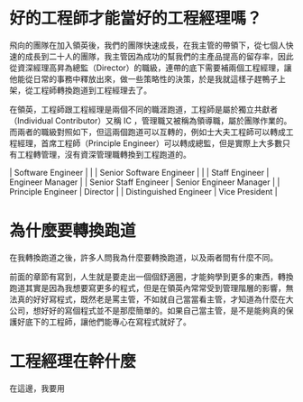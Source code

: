 # 好的工程師才能當好的工程經理嗎？

飛向的團隊在加入領英後，我們的團隊快速成長，在我主管的帶領下，從七個人快速的成長到二十人的團隊，我主管因為成功的幫我們的主產品提高的留存率，因此從資深經理高昇為總監（Director）的職級，連帶的底下需要補兩個工程經理，讓他能從日常的事務中釋放出來，做一些策略性的決策，於是我就這樣子趕鴨子上架，從工程師轉換跑道到工程經理去了。

在領英，工程師跟工程經理是兩個不同的職涯跑道，工程師是屬於獨立共獻者（Individual Contributor）又稱 IC ，管理職又被稱為領導職，屬於團隊作業的。而兩者的職級對照如下，但這兩個跑道可以互轉的，例如士大夫工程師可以轉成工程經理，首席工程師（Principle Engineer）可以轉成總監，但是實際上大多數只有工程轉管理，沒有資深管理職轉換到工程跑道的。

 | Software Engineer           |                         |
 | Senior Software Engineer    |                         |
 | Staff Engineer              | Engineer Manager        |
 | Senior Staff Engineer       | Senior Engineer Manager |
 | Principle Engineer          | Director                |
 | Distinguished Engineer      | Vice President          |
  
# 為什麼要轉換跑道

在我轉換跑道之後，許多人問我為什麼要轉換跑道，以及兩者間有什麼不同。

前面的章節有寫到，人生就是要走出一個個舒適圈，才能夠學到更多的東西，轉換跑道其實是因為我想要寫更多的程式，但是在領英內常常受到管理階層的影響，無法真的好好寫程式，既然老是罵主管，不如就自己當當看主管，才知道為什麼在大公司，想好好的寫個程式並不是那麼簡單的。如果自己當主管，是不是能夠真的保護好底下的工程師，讓他們能專心在寫程式就好了。

# 工程經理在幹什麼

在這邊，我要用